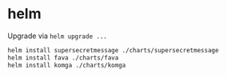 # helm

Upgrade via `helm upgrade ...`

```bash
helm install supersecretmessage ./charts/supersecretmessage
helm install fava ./charts/fava
helm install komga ./charts/komga
```
